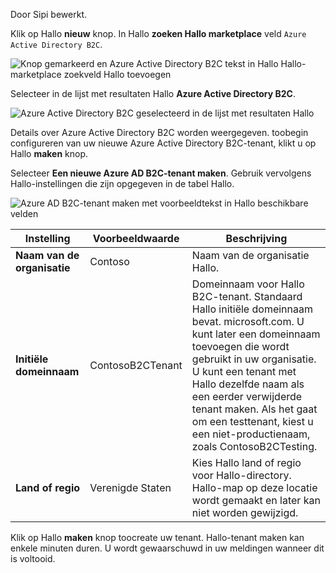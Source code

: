 Door Sipi bewerkt.

Klik op Hallo **nieuw** knop. In Hallo **zoeken Hallo marketplace** veld `Azure Active Directory B2C`.

![Knop gemarkeerd en Azure Active Directory B2C tekst in Hallo Hallo-marketplace zoekveld Hallo toevoegen](./media/active-directory-b2c-create-tenant/find-azure-ad-b2c.png)

Selecteer in de lijst met resultaten Hallo **Azure Active Directory B2C**.

![Azure Active Directory B2C geselecteerd in de lijst met resultaten Hallo](./media/active-directory-b2c-create-tenant/find-azure-ad-b2c-result.png)

Details over Azure Active Directory B2C worden weergegeven. toobegin configureren van uw nieuwe Azure Active Directory B2C-tenant, klikt u op Hallo **maken** knop.

Selecteer **Een nieuwe Azure AD B2C-tenant maken**. Gebruik vervolgens Hallo-instellingen die zijn opgegeven in de tabel Hallo.

![Azure AD B2C-tenant maken met voorbeeldtekst in Hallo beschikbare velden](./media/active-directory-b2c-create-tenant/create-new-b2c-tenant.png)

| Instelling      | Voorbeeldwaarde  | Beschrijving                                        |
| ------------ | ------- | -------------------------------------------------- |
| **Naam van de organisatie** | Contoso | Naam van de organisatie Hallo. | 
| **Initiële domeinnaam** |  ContosoB2CTenant | Domeinnaam voor Hallo B2C-tenant. Standaard Hallo initiële domeinnaam bevat. microsoft.com. U kunt later een domeinnaam toevoegen die wordt gebruikt in uw organisatie. U kunt een tenant met Hallo dezelfde naam als een eerder verwijderde tenant maken. Als het gaat om een testtenant, kiest u een niet-productienaam, zoals ContosoB2CTesting. |
| **Land of regio** | Verenigde Staten | Kies Hallo land of regio voor Hallo-directory. Hallo-map op deze locatie wordt gemaakt en later kan niet worden gewijzigd.  |

Klik op Hallo **maken** knop toocreate uw tenant. Hallo-tenant maken kan enkele minuten duren. U wordt gewaarschuwd in uw meldingen wanneer dit is voltooid.
